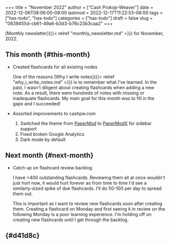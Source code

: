 +++
title = "November 2022"
author = ["Cash Prokop-Weaver"]
date = 2022-12-06T08:06:00-08:00
lastmod = 2022-12-17T11:22:53-08:00
tags = ["has-todo", "has-todo"]
categories = ["has-todo"]
draft = false
slug = "0839455d-cb61-49a6-b3d3-b76c23b3caa2"
+++

[Monthly newsletter]({{< relref "monthly_newsletter.md" >}}) for November, 2022.


## This month {#this-month}

-   Created flashcards for all existing nodes

    One of the reasons [Why I write notes]({{< relref "why_i_write_notes.md" >}}) is to remember what I've learned. In the past, I wasn't diligent about creating flashcards when adding a new note. As a result, there were hundreds of notes with missing or inadequate flashcards. My main goal for this month was to fill in the gaps and I succeeded!

-   Assorted improvements to cashpw.com
    1.  Switched the theme from [PaperMod](https://github.com/adityatelange/hugo-PaperMod) to [PaperModX](https://github.com/reorx/hugo-PaperModX) for sidebar support
    2.  Fixed broken Google Analytics
    3.  Dark mode by default


## Next month {#next-month}

-   Catch up on flashcard review backlog

    I have &gt;400 outstanding flashcards. Reviewing them all at once wouldn't just hurt now, it would hurt forever as from time to time I'd see a similarly-sized spike of due flashcards. I'll do 50-100 per day to spread them out.

    This is important as I want to review new flashcards soon after creating them. Creating a flashcard on Monday and first seeing it in review on the following Monday is a poor learning experience. I'm holding off on creating new flashcards until I get through the backlog.


##  {#d41d8c}
